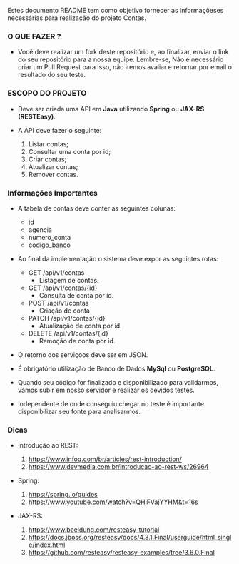 Estes documento README tem como objetivo fornecer as informaçõeses necessárias para realização do projeto Contas.

### O QUE FAZER ?

- Você deve realizar um fork deste repositório e, ao finalizar, enviar o link do seu repositório para a nossa equipe. Lembre-se, Não é necessário criar um Pull Request para isso, não iremos avaliar e retornar por email o resultado do seu teste.

### ESCOPO DO PROJETO

- Deve ser criada uma API em **Java** utilizando **Spring** ou **JAX-RS (RESTEasy)**.
- A API deve fazer o seguinte:

    1. Listar contas;
    2. Consultar uma conta por id;
    3. Criar contas;
    4. Atualizar contas;
    5. Remover contas.

### Informações Importantes

- A tabela de contas deve conter as seguintes colunas:

    - id
    - agencia
    - numero_conta
    - codigo_banco

- Ao final da implementação o sistema deve expor as seguintes rotas:

    - GET /api/v1/contas
        - Listagem de contas.
    - GET /api/v1/contas/{id}
        - Consulta de conta por id.
    - POST /api/v1/contas
        - Criação de conta
    - PATCH /api/v1/contas/{id}
        - Atualização de conta por id.
    - DELETE /api/v1/contas/{id}
        - Remoção de conta por id.

- O retorno dos serviçoos deve ser em JSON.

- É obrigatório utilização de Banco de Dados **MySql** ou **PostgreSQL**.

- Quando seu código for finalizado e disponibilizado para validarmos, vamos subir em nosso servidor e realizar os devidos testes.

- Independente de onde conseguiu chegar no teste é importante disponibilizar seu fonte para analisarmos.

### Dicas

- Introdução ao REST: 
    1. https://www.infoq.com/br/articles/rest-introduction/
    2. https://www.devmedia.com.br/introducao-ao-rest-ws/26964

- Spring:

    1. https://spring.io/guides
    2. https://www.youtube.com/watch?v=QHjFVajYYHM&t=16s

- JAX-RS:

    1. https://www.baeldung.com/resteasy-tutorial
    2. https://docs.jboss.org/resteasy/docs/4.3.1.Final/userguide/html_single/index.html
    3. https://github.com/resteasy/resteasy-examples/tree/3.6.0.Final
